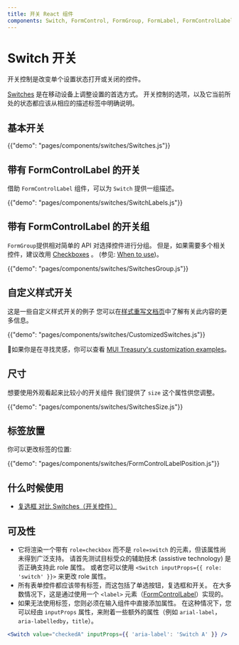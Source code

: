 ```yaml
---
title: 开关 React 组件
components: Switch, FormControl, FormGroup, FormLabel, FormControlLabel
---
```


# Switch 开关

<p class="description">开关控制是改变单个设置状态打开或关闭的控件。</p>

[Switches](https://material.io/design/components/selection-controls.html#switches) 是在移动设备上调整设置的首选方式。 开关控制的选项，以及它当前所处的状态都应该从相应的描述标签中明确说明。

## 基本开关

{{"demo": "pages/components/switches/Switches.js"}}

## 带有 FormControlLabel 的开关

借助 `FormControlLabel` 组件，可以为 `Switch` 提供一组描述。

{{"demo": "pages/components/switches/SwitchLabels.js"}}

## 带有 FormControlLabel 的开关组

`FormGroup`提供相对简单的 API 对选择控件进行分组。 但是，如果需要多个相关控件，建议改用 [Checkboxes](/components/checkboxes/) 。 (参见: [When to use](#when-to-use))。

{{"demo": "pages/components/switches/SwitchesGroup.js"}}

## 自定义样式开关

这是一些自定义样式开关的例子 您可以在[样式重写文档页](/customization/components/)中了解有关此内容的更多信息。

{{"demo": "pages/components/switches/CustomizedSwitches.js"}}

🎨如果你是在寻找灵感，你可以查看 [MUI Treasury's customization examples](https://mui-treasury.com/styles/switch)。

## 尺寸

想要使用外观看起来比较小的开关组件 我们提供了 `size` 这个属性供您调整。

{{"demo": "pages/components/switches/SwitchesSize.js"}}

## 标签放置

你可以更改标签的位置:

{{"demo": "pages/components/switches/FormControlLabelPosition.js"}}

## 什么时候使用

- [复选框 对比 Switches（开关控件）](https://uxplanet.org/checkbox-vs-toggle-switch-7fc6e83f10b8)

## 可及性

- 它将渲染一个带有 `role=checkbox` 而不是 `role=switch` 的元素，但该属性尚未得到广泛支持。 请首先测试目标受众的辅助技术 (assistive technology) 是否正确支持此 role 属性。 或者您可以使用 `<Switch inputProps={{ role: 'switch' }}>` 来更改 role 属性。
- 所有表单控件都应该带有标签，而这包括了单选按钮，复选框和开关。 在大多数情况下，这是通过使用一个 `<label>` 元素（[FormControlLabel](/api/form-control-label/)）实现的。
- 如果无法使用标签，您则必须在输入组件中直接添加属性。 在这种情况下，您可以经由 `inputProps` 属性，来附着一些额外的属性（例如 `arial-label`，`aria-labelledby`，`title`）。

```jsx
<Switch value="checkedA" inputProps={{ 'aria-label': 'Switch A' }} />
```
